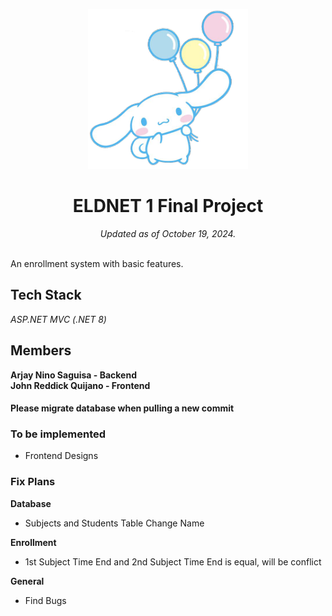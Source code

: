 <p align="center">
  <img src="assets/cinnamoroll.png" alt="Cinnamoroll">
</p>

<h1 align="center"> ELDNET 1 Final Project </h1>
<p align="center"><i >Updated as of October 19, 2024.</i></p><br>
An enrollment system with basic features.

## Tech Stack
<i>ASP.NET MVC (.NET 8)</i>

## Members
**Arjay Nino Saguisa - Backend**<br>
**John Reddick Quijano - Frontend**

#### **Please migrate database when pulling a new commit**

### To be implemented

 - Frontend Designs

### Fix Plans

**Database**
 - Subjects and Students Table Change Name

**Enrollment**
 - 1st Subject Time End and 2nd Subject Time End is equal, will be conflict

**General**
 - Find Bugs
